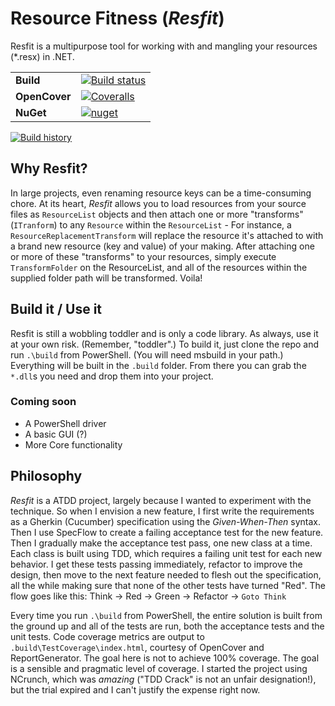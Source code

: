 # Resource Fitness (*Resfit*)
Resfit is a multipurpose tool for working with and mangling your resources (*.resx) in .NET. 

| | |
| --- | --- |
| **Build** | [![Build status](https://ci.appveyor.com/api/projects/status/pjxh5g91jpbh7t84?svg=true)](https://ci.appveyor.com/project/tygerbytes/resourcefitness) |
| **OpenCover** | [![Coveralls](https://coveralls.io/repos/github/tygerbytes/ResourceFitness/badge.svg?branch=master)](https://coveralls.io/github/tygerbytes/ResourceFitness?branch=master) |
| **NuGet** | [![nuget](https://img.shields.io/nuget/v/TW.Resfit.Core.svg)](https://www.nuget.org/packages/TW.Resfit.Core/)

[![Build history](https://buildstats.info/appveyor/chart/tygerbytes/resourcefitness)](https://ci.appveyor.com/project/tygerbytes/resourcefitness/history)

## Why Resfit?
In large projects, even renaming resource keys can be a time-consuming chore. At its heart, *Resfit* allows you to load resources from your source files as `ResourceList` objects and then attach one or more "transforms" (`ITranform`) to any `Resource` within the `ResourceList` - For instance, a `ResourceReplacementTransform` will replace the resource it's attached to with a brand new resource (key and value) of your making. After attaching one or more of these "transforms" to your resources, simply execute `TransformFolder` on the ResourceList, and all of the resources within the supplied folder path will be transformed. Voila!

## Build it / Use it
Resfit is still a wobbling toddler and is only a code library. As always, use it at your own risk. (Remember, "toddler".) To build it, just clone the repo and run `.\build` from PowerShell. (You will need msbuild in your path.) Everything will be built in the `.build` folder. From there you can grab the `*.dll`s you need and drop them into your project.

### Coming soon
 - A PowerShell driver
 - A basic GUI (?)
 - More Core functionality

## Philosophy
*Resfit* is a ATDD project, largely because I wanted to experiment with the technique. So when I envision a new feature, I first write the requirements as a Gherkin (Cucumber) specification using the *Given-When-Then* syntax. Then I use SpecFlow to create a failing acceptance test for the new feature. Then I gradually make the acceptance test pass, one new class at a time. Each class is built using TDD, which requires a failing unit test for each new behavior. I get these tests passing immediately, refactor to improve the design, then move to the next feature needed to flesh out the specification, all the while making sure that none of the other tests have turned "Red". The flow goes like this: Think -> Red -> Green -> Refactor -> `Goto Think`

Every time you run `.\build` from PowerShell, the entire solution is built from the ground up and all of the tests are run, both the acceptance tests and the unit tests. Code coverage metrics are output to `.build\TestCoverage\index.html`, courtesy of OpenCover and ReportGenerator. The goal here is not to achieve 100% coverage. The goal is a sensible and pragmatic level of coverage. I started the project using NCrunch, which was *amazing* ("TDD Crack" is not an unfair designation!), but the trial expired and I can't justify the expense right now.
